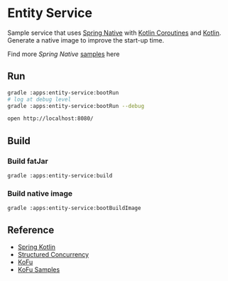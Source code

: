 # Entity Service

Sample service that uses [Spring Native](https://docs.spring.io/spring-native/docs/current/reference/htmlsingle/) with [Kotlin Coroutines](https://spring.io/blog/2019/04/12/going-reactive-with-spring-coroutines-and-kotlin-flow) and [Kotlin](https://docs.spring.io/spring-framework/docs/current/reference/html/languages.html#kotlin). <br/> 
Generate a native image to improve the start-up time.

Find more *Spring Native* [samples](https://github.com/spring-projects-experimental/spring-native/tree/main/samples) here

## Run
```bash
gradle :apps:entity-service:bootRun
# log at debug level
gradle :apps:entity-service:bootRun --debug
```


```bash
open http://localhost:8080/
```


## Build

### Build fatJar
```
gradle :apps:entity-service:build
```

### Build native image

```
gradle :apps:entity-service:bootBuildImage 
```

## Reference
- [Spring Kotlin](https://docs.spring.io/spring-framework/docs/current/reference/html/languages.html#kotlin)
- [Structured Concurrency](https://spring.io/blog/2019/04/12/going-reactive-with-spring-coroutines-and-kotlin-flow)
- [KoFu](https://github.com/spring-projects-experimental/spring-fu/tree/main/kofu)
- [KoFu Samples](https://github.com/spring-projects-experimental/spring-fu/tree/main/samples)
